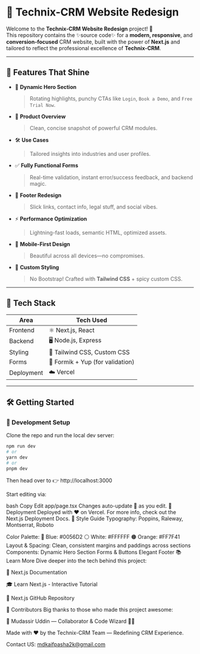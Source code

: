 # 🚀 Technix-CRM Website Redesign

Welcome to the **Technix-CRM Website Redesign** project! 🎉  
This repository contains the ✨source code✨ for a **modern, responsive**, and **conversion-focused** CRM website, built with the power of **Next.js** and tailored to reflect the professional excellence of **Technix-CRM**.

---

## 🌟 Features That Shine

- 🎯 **Dynamic Hero Section**  
  > Rotating highlights, punchy CTAs like `Login`, `Book a Demo`, and `Free Trial Now`.

- 🧠 **Product Overview**  
  > Clean, concise snapshot of powerful CRM modules.

- 🛠️ **Use Cases**  
  > Tailored insights into industries and user profiles.

- ✅ **Fully Functional Forms**  
  > Real-time validation, instant error/success feedback, and backend magic.

- 🧩 **Footer Redesign**  
  > Slick links, contact info, legal stuff, and social vibes.

- ⚡ **Performance Optimization**  
  > Lightning-fast loads, semantic HTML, optimized assets.

- 📱 **Mobile-First Design**  
  > Beautiful across all devices—no compromises.

- 🎨 **Custom Styling**  
  > No Bootstrap! Crafted with **Tailwind CSS** + spicy custom CSS.

---

## 🧰 Tech Stack

| Area      | Tech Used                       |
|-----------|----------------------------------|
| Frontend  | ⚛️ Next.js, React               |
| Backend   | 🖥️ Node.js, Express             |
| Styling   | 🎨 Tailwind CSS, Custom CSS     |
| Forms     | 📝 Formik + Yup (for validation) |
| Deployment| ☁️ Vercel                       |

---

## 🛠️ Getting Started

### 🔧 Development Setup

Clone the repo and run the local dev server:

```bash
npm run dev
# or
yarn dev
# or
pnpm dev
```
Then head over to 👉 http://localhost:3000

Start editing via:

bash
Copy
Edit
app/page.tsx
Changes auto-update 🔁 as you edit.
🚀 Deployment
Deployed with ❤️ on Vercel.
For more info, check out the Next.js Deployment Docs.
🎨 Style Guide
Typography:
Poppins, Raleway, Montserrat, Roboto

Color Palette:
🔵 Blue: #0056D2
⚪ White: #FFFFFF
🟠 Orange: #FF7F41
Layout & Spacing:
Clean, consistent margins and paddings across sections
Components:
Dynamic Hero Section
Forms & Buttons
Elegant Footer
📚 Learn More
Dive deeper into the tech behind this project:

📘 Next.js Documentation

🎓 Learn Next.js - Interactive Tutorial

🐙 Next.js GitHub Repository

🙌 Contributors
Big thanks to those who made this project awesome:

👤 Mudassir Uddin — Collaborator & Code Wizard 🧙‍♂️

Made with ❤️ by the Technix-CRM Team — Redefining CRM Experience.


Contact US: mdkaifpasha2k@gmail.com
